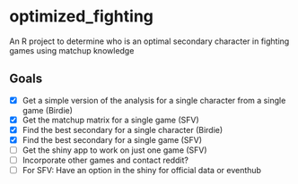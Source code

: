 # optimized_fighting
An R project to determine who is an optimal secondary character in fighting games using matchup knowledge


## Goals
- [x] Get a simple version of the analysis for a single character from a single game (Birdie)
- [x] Get the matchup matrix for a single game (SFV)
- [x] Find the best secondary for a single character (Birdie)
- [x] Find the best secondary for a single game (SFV)
- [ ] Get the shiny app to work on just one game (SFV)
- [ ] Incorporate other games and contact reddit?
- [ ] For SFV: Have an option in the shiny for official data or eventhub
